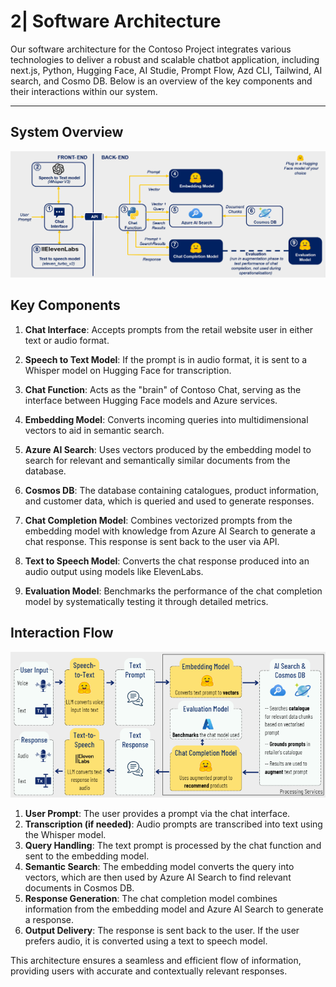 # 2| Software Architecture

Our software architecture for the Contoso Project integrates various technologies to deliver a robust and scalable chatbot application, including next.js, Python, Hugging Face, AI Studie, Prompt Flow, Azd CLI, Tailwind, AI search, and Cosmo DB. Below is an overview of the key components and their interactions within our system.

---

## System Overview

![Our Software Architecture](/img/SA_diagram.png)


## Key Components

1. **Chat Interface**: Accepts prompts from the retail website user in either text or audio format.
   
2. **Speech to Text Model**: If the prompt is in audio format, it is sent to a Whisper model on Hugging Face for transcription.
   
3. **Chat Function**: Acts as the "brain" of Contoso Chat, serving as the interface between Hugging Face models and Azure services.
   
4. **Embedding Model**: Converts incoming queries into multidimensional vectors to aid in semantic search.

5. **Azure AI Search**: Uses vectors produced by the embedding model to search for relevant and semantically similar documents from the database.
   
6. **Cosmos DB**: The database containing catalogues, product information, and customer data, which is queried and used to generate responses.

7. **Chat Completion Model**: Combines vectorized prompts from the embedding model with knowledge from Azure AI Search to generate a chat response. This response is sent back to the user via API.

8. **Text to Speech Model**: Converts the chat response produced into an audio output using models like ElevenLabs.

9. **Evaluation Model**: Benchmarks the performance of the chat completion model by systematically testing it through detailed metrics.


## Interaction Flow

![Our Interaction Flow](/images/inter_flow.png)


1. **User Prompt**: The user provides a prompt via the chat interface.
2. **Transcription (if needed)**: Audio prompts are transcribed into text using the Whisper model.
3. **Query Handling**: The text prompt is processed by the chat function and sent to the embedding model.
4. **Semantic Search**: The embedding model converts the query into vectors, which are then used by Azure AI Search to find relevant documents in Cosmos DB.
5. **Response Generation**: The chat completion model combines information from the embedding model and Azure AI Search to generate a response.
6. **Output Delivery**: The response is sent back to the user. If the user prefers audio, it is converted using a text to speech model.

This architecture ensures a seamless and efficient flow of information, providing users with accurate and contextually relevant responses.
